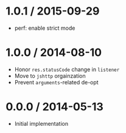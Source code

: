 1.0.1 / 2015-09-29
  ====

  * perf: enable strict mode

1.0.0 / 2014-08-10
  ====

  * Honor `res.statusCode` change in `listener`
  * Move to `jshttp` orgainzation
  * Prevent `arguments`-related de-opt

0.0.0 / 2014-05-13
  ====

  * Initial implementation

